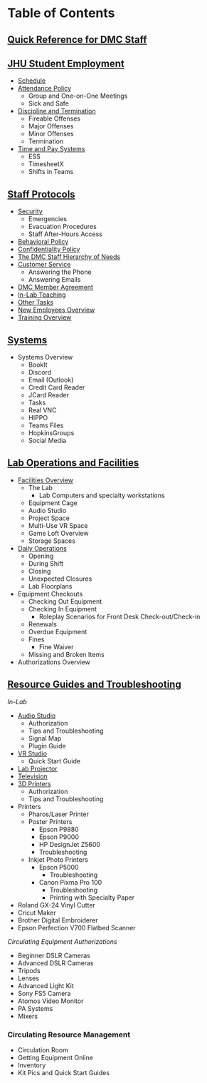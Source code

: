 # Table of Contents

## [Quick Reference for DMC Staff](QuickReference.md)

## [JHU Student Employment](JHUStudentEmployment.md)
  - [Schedule](JHUStudentEmployment.md#schedule)
  - [Attendance Policy](JHUStudentEmployment.md#attendance-policy)
    - Group and One-on-One Meetings
    - Sick and Safe
  - [Discipline and Termination](JHUStudentEmployment.md#discipline-and-termination)
    - Fireable Offenses
    - Major Offenses
    - Minor Offenses
    - Termination
  - [Time and Pay Systems](JHUStudentEmployment.md#time-and-pay-systems)
    - ESS
    - TimesheetX
    - Shifts in Teams

## [Staff Protocols](StaffProtocols.md)
  - [Security](StaffProtocols.md#Security)
    - Emergencies
    - Evacuation Procedures
    - Staff After-Hours Access
  - [Behavioral Policy](StaffProtocols.md#behavioral-policy)
  - [Confidentiality Policy](StaffProtocols.md#confidentiality-policy)
  - [The DMC Staff Hierarchy of Needs](StaffProtocols.md#the-dmc-staff-hierarchy-of-needs)
  - [Customer Service](StaffProtocols.md#customer-service)
    - Answering the Phone
    - Answering Emails
  - [DMC Member Agreement](StaffProtocols.md#dmc-member-agreement)
  - [In-Lab Teaching](StaffProtocols.md#in-lab-teaching)
  - [Other Tasks](StaffProtocols.md#other-tasks)
  - [New Employees Overview](StaffProtocols.md#new-employees)
  - [Training Overview](StaffProtocols.md#training-overview)

## [Systems](Systems.md)
- Systems Overview
    - BookIt
    - Discord
    - Email (Outlook)
    - Credit Card Reader
    - JCard Reader
    - Tasks
    - Real VNC
    - HIPPO
    - Teams Files
    - HopkinsGroups
    - Social Media

## [Lab Operations and Facilities](LabOperations.md)
  - [Facilities Overview](LabOperations.md#facilities-overview)
    - The Lab
      - Lab Computers and specialty workstations
    - Equipment Cage
    - Audio Studio
    - Project Space
    - Multi-Use VR Space
    - Game Loft Overview
    - Storage Spaces
  - [Daily Operations](LabOperations.md#daily-operations)
    - Opening
    - During Shift
    - Closing
    - Unexpected Closures
    - Lab Floorplans
  - Equipment Checkouts
    - Checking Out Equipment
    - Checking In Equipment
      - Roleplay Scenarios for Front Desk Check-out/Check-in
    - Renewals
    - Overdue Equipment
    - Fines
      - Fine Waiver
    - Missing and Broken Items
  - Authorizations Overview
  
## [Resource Guides and Troubleshooting](ResourceGuides.md)
*In-Lab*
- [Audio Studio](ResourceGuides.md#audio-studio)
  - Authorization
  - Tips and Troubleshooting
  - Signal Map
  - Plugin Guide
- [VR Studio](ResourceGuides.md#vr-studio)
  - Quick Start Guide
- [Lab Projector](ResourceGuides.md#lab-projector)
- [Television](ResourceGuides.md#television)
- [3D Printers](ResourceGuides.md#3d-printers)
  - Authorization
  - Tips and Troubleshooting
- Printers
  - Pharos/Laser Printer
  - Poster Printers
    - Epson P9880
    - Epson P9000
    - HP DesignJet Z5600
    - Troubleshooting
  - Inkjet Photo Printers
    - Epson P5000
      - Troubleshooting
    - Canon Pixma Pro 100
      - Troubleshooting
      - Printing with Specialty Paper
- Roland GX-24 Vinyl Cutter
- Cricut Maker
- Brother Digital Embroiderer
- Epson Perfection V700 Flatbed Scanner

*Circulating Equipment Authorizations*
- Beginner DSLR Cameras
- Advanced DSLR Cameras
- Tripods
- Lenses
- Advanced Light Kit
- Sony FS5 Camera
- Atomos Video Monitor
- PA Systems
- Mixers

### Circulating Resource Management
- Circulation Room
- Getting Equipment Online
- Inventory
- Kit Pics and Quick Start Guides

